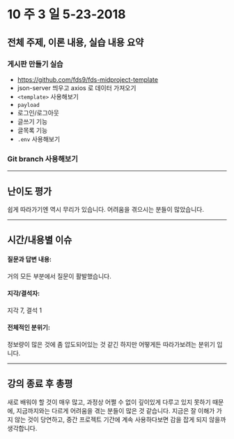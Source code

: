 # 10 주 3 일 5-23-2018

## 전체 주제, 이론 내용, 실습 내용 요약

### 게시판 만들기 실습

* https://github.com/fds9/fds-midproject-template
* json-server 띄우고 axios 로 데이터 가져오기
* `<template>` 사용해보기
* `payload`
* 로그인/로그아웃
* 글쓰기 기능
* 글목록 기능
* `.env` 사용해보기

### Git branch 사용해보기

---

## 난이도 평가

쉽게 따라가기엔 역시 무리가 있습니다. 어려움을 겪으시는 분들이 많았습니다.

---

## 시간/내용별 이슈

#### 질문과 답변 내용:

거의 모든 부분에서 질문이 활발했습니다.

#### 지각/결석자:

지각 7, 결석 1

#### 전체적인 분위기:

정보량이 많은 것에 좀 압도되어있는 것 같긴 하지만 어떻게든 따라가보려는 분위기 입니다.

---

## 강의 종료 후 총평

새로 배워야 할 것이 매우 많고, 과정상 어쩔 수 없이 깊이있게 다루고 있지 못하기 때문에, 지금까지와는 다르게 어려움을 겪는 분들이 많은 것 같습니다. 지금은 잘 이해가 가지 않는 것이 당연하고, 중간 프로젝트 기간에 계속 사용하다보면 감을 잡게 되지 않을까 생각합니다.
